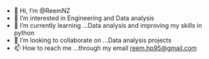 - 👋 Hi, I’m @ReemNZ
- 👀 I’m interested in Engineering and Data analysis
- 🌱 I’m currently learning ...Data analysis and improving my skills in python
- 💞️ I’m looking to collaborate on ...Data analysis projects
- 📫 How to reach me ...through my email reem.hp95@gmail.com

<!---
ReemNZ/ReemNZ is a ✨ special ✨ repository because its `README.md` (this file) appears on your GitHub profile.
You can click the Preview link to take a look at your changes.
--->
